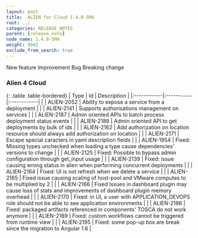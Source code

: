 ```yaml
---
layout: post
title:  ALIEN for Cloud 1.4.0-SM4
root: ../
categories: RELEASE_NOTES
parent: [release_note]
node_name: 1.4.0-SM4
weight: 9942
exclude_from_search: true
---
```





<i class="fa fa-plus text-success"></i> New feature <i class="fa fa-level-up text-primary"></i> Improvement  <i class="fa fa-bug text-danger"></i> Bug <i class="fa fa-exclamation-triangle text-warning"></i> Breaking change


### Alien 4 Cloud



  {: .table .table-bordered}
  | Type        | Id         | Description |
  |:------------|:-----------|:------------|
    |  <i class="fa fa-plus text-success"></i> | ALIEN-2052 | Ability to expose a service from a deployment  |
    |  <i class="fa fa-plus text-success"></i> | ALIEN-2141 | Supports authorisations management on services   |
    |  <i class="fa fa-plus text-success"></i> | ALIEN-2187 | Admin oriented APIs to batch process deployment status events  |
    |  <i class="fa fa-plus text-success"></i> | ALIEN-2188 | Admin oriented API to get deployments by bulk of ids  |
      |  <i class="fa fa-level-up text-primary"></i> | ALIEN-2162 | Add authorization on location resource should always add authorization on location  |
    |  <i class="fa fa-level-up text-primary"></i> | ALIEN-2171 | Escape special caracters in yaml description fields  |
      |  <i class="fa fa-bug text-danger"></i> | ALIEN-1954 | Fixed: Missing types unchecked when loading a type cause dependencies' versions to change  |
    |  <i class="fa fa-bug text-danger"></i> | ALIEN-2125 | Fixed: Possible to bypass admin configuration through get_input usage  |
    |  <i class="fa fa-bug text-danger"></i> | ALIEN-2139 | Fixed: issue causing wrong status in alien when performing concurrent deployments  |
    |  <i class="fa fa-bug text-danger"></i> | ALIEN-2164 | Fixed: UI is not refresh when we delete a service  |
    |  <i class="fa fa-bug text-danger"></i> | ALIEN-2165 | Fixed issue causing scaling of host-pool and VMware computes to be multiplied by 2  |
    |  <i class="fa fa-bug text-danger"></i> | ALIEN-2166 | Fixed Issues in dashboard plugin may cause loss of stats and improvements of dashboard plugin memory overhead  |
    |  <i class="fa fa-bug text-danger"></i> | ALIEN-2170 | Fixed: in UI, a user with APPLICATION_DEVOPS role should not be able to see application environments  |
    |  <i class="fa fa-bug text-danger"></i> | ALIEN-2186 | Fixed: packaged artifacts referenced in components' TOSCA do not work anymore  |
    |  <i class="fa fa-bug text-danger"></i> | ALIEN-2189 | Fixed: custom workflows cannot be triggered from runtime view  |
    |  <i class="fa fa-bug text-danger"></i> | ALIEN-2195 | Fixed: some pop-up box are break since the migration to Angular 1.6  |
